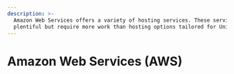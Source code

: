 ```yaml
---
description: >-
  Amazon Web Services offers a variety of hosting services. These services are
  plentiful but require more work than hosting options tailored for Unity.
---
```


# Amazon Web Services (AWS)

